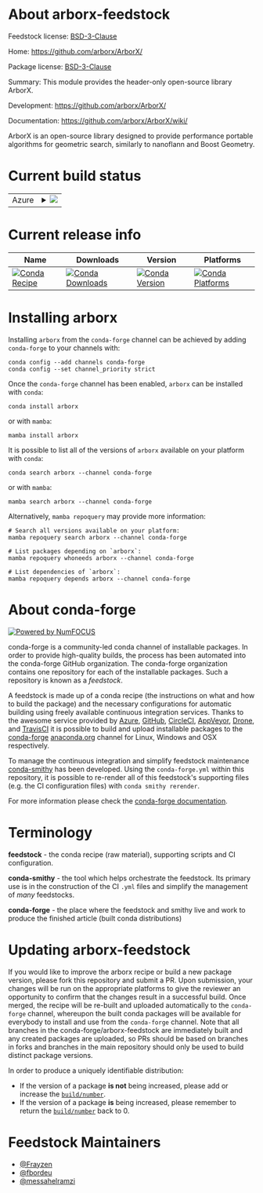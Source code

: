 About arborx-feedstock
======================

Feedstock license: [BSD-3-Clause](https://github.com/conda-forge/arborx-feedstock/blob/main/LICENSE.txt)

Home: https://github.com/arborx/ArborX/

Package license: [BSD-3-Clause](https://github.com/arborx/ArborX/blob/master/LICENSE)

Summary: This module provides the header-only open-source library ArborX.

Development: https://github.com/arborx/ArborX/

Documentation: https://github.com/arborx/ArborX/wiki/

ArborX is an open-source library designed to provide performance portable algorithms for geometric search, similarly to nanoflann and Boost Geometry.

Current build status
====================


<table>
    
  <tr>
    <td>Azure</td>
    <td>
      <details>
        <summary>
          <a href="https://dev.azure.com/conda-forge/feedstock-builds/_build/latest?definitionId=24657&branchName=main">
            <img src="https://dev.azure.com/conda-forge/feedstock-builds/_apis/build/status/arborx-feedstock?branchName=main">
          </a>
        </summary>
        <table>
          <thead><tr><th>Variant</th><th>Status</th></tr></thead>
          <tbody><tr>
              <td>linux_64_cuda_compiler_version12.6cxx_compiler_version13</td>
              <td>
                <a href="https://dev.azure.com/conda-forge/feedstock-builds/_build/latest?definitionId=24657&branchName=main">
                  <img src="https://dev.azure.com/conda-forge/feedstock-builds/_apis/build/status/arborx-feedstock?branchName=main&jobName=linux&configuration=linux%20linux_64_cuda_compiler_version12.6cxx_compiler_version13" alt="variant">
                </a>
              </td>
            </tr><tr>
              <td>linux_64_cuda_compiler_versionNonecxx_compiler_version14</td>
              <td>
                <a href="https://dev.azure.com/conda-forge/feedstock-builds/_build/latest?definitionId=24657&branchName=main">
                  <img src="https://dev.azure.com/conda-forge/feedstock-builds/_apis/build/status/arborx-feedstock?branchName=main&jobName=linux&configuration=linux%20linux_64_cuda_compiler_versionNonecxx_compiler_version14" alt="variant">
                </a>
              </td>
            </tr><tr>
              <td>osx_64</td>
              <td>
                <a href="https://dev.azure.com/conda-forge/feedstock-builds/_build/latest?definitionId=24657&branchName=main">
                  <img src="https://dev.azure.com/conda-forge/feedstock-builds/_apis/build/status/arborx-feedstock?branchName=main&jobName=osx&configuration=osx%20osx_64_" alt="variant">
                </a>
              </td>
            </tr><tr>
              <td>win_64_cuda_compiler_version12.6</td>
              <td>
                <a href="https://dev.azure.com/conda-forge/feedstock-builds/_build/latest?definitionId=24657&branchName=main">
                  <img src="https://dev.azure.com/conda-forge/feedstock-builds/_apis/build/status/arborx-feedstock?branchName=main&jobName=win&configuration=win%20win_64_cuda_compiler_version12.6" alt="variant">
                </a>
              </td>
            </tr><tr>
              <td>win_64_cuda_compiler_versionNone</td>
              <td>
                <a href="https://dev.azure.com/conda-forge/feedstock-builds/_build/latest?definitionId=24657&branchName=main">
                  <img src="https://dev.azure.com/conda-forge/feedstock-builds/_apis/build/status/arborx-feedstock?branchName=main&jobName=win&configuration=win%20win_64_cuda_compiler_versionNone" alt="variant">
                </a>
              </td>
            </tr>
          </tbody>
        </table>
      </details>
    </td>
  </tr>
</table>

Current release info
====================

| Name | Downloads | Version | Platforms |
| --- | --- | --- | --- |
| [![Conda Recipe](https://img.shields.io/badge/recipe-arborx-green.svg)](https://anaconda.org/conda-forge/arborx) | [![Conda Downloads](https://img.shields.io/conda/dn/conda-forge/arborx.svg)](https://anaconda.org/conda-forge/arborx) | [![Conda Version](https://img.shields.io/conda/vn/conda-forge/arborx.svg)](https://anaconda.org/conda-forge/arborx) | [![Conda Platforms](https://img.shields.io/conda/pn/conda-forge/arborx.svg)](https://anaconda.org/conda-forge/arborx) |

Installing arborx
=================

Installing `arborx` from the `conda-forge` channel can be achieved by adding `conda-forge` to your channels with:

```
conda config --add channels conda-forge
conda config --set channel_priority strict
```

Once the `conda-forge` channel has been enabled, `arborx` can be installed with `conda`:

```
conda install arborx
```

or with `mamba`:

```
mamba install arborx
```

It is possible to list all of the versions of `arborx` available on your platform with `conda`:

```
conda search arborx --channel conda-forge
```

or with `mamba`:

```
mamba search arborx --channel conda-forge
```

Alternatively, `mamba repoquery` may provide more information:

```
# Search all versions available on your platform:
mamba repoquery search arborx --channel conda-forge

# List packages depending on `arborx`:
mamba repoquery whoneeds arborx --channel conda-forge

# List dependencies of `arborx`:
mamba repoquery depends arborx --channel conda-forge
```


About conda-forge
=================

[![Powered by
NumFOCUS](https://img.shields.io/badge/powered%20by-NumFOCUS-orange.svg?style=flat&colorA=E1523D&colorB=007D8A)](https://numfocus.org)

conda-forge is a community-led conda channel of installable packages.
In order to provide high-quality builds, the process has been automated into the
conda-forge GitHub organization. The conda-forge organization contains one repository
for each of the installable packages. Such a repository is known as a *feedstock*.

A feedstock is made up of a conda recipe (the instructions on what and how to build
the package) and the necessary configurations for automatic building using freely
available continuous integration services. Thanks to the awesome service provided by
[Azure](https://azure.microsoft.com/en-us/services/devops/), [GitHub](https://github.com/),
[CircleCI](https://circleci.com/), [AppVeyor](https://www.appveyor.com/),
[Drone](https://cloud.drone.io/welcome), and [TravisCI](https://travis-ci.com/)
it is possible to build and upload installable packages to the
[conda-forge](https://anaconda.org/conda-forge) [anaconda.org](https://anaconda.org/)
channel for Linux, Windows and OSX respectively.

To manage the continuous integration and simplify feedstock maintenance
[conda-smithy](https://github.com/conda-forge/conda-smithy) has been developed.
Using the ``conda-forge.yml`` within this repository, it is possible to re-render all of
this feedstock's supporting files (e.g. the CI configuration files) with ``conda smithy rerender``.

For more information please check the [conda-forge documentation](https://conda-forge.org/docs/).

Terminology
===========

**feedstock** - the conda recipe (raw material), supporting scripts and CI configuration.

**conda-smithy** - the tool which helps orchestrate the feedstock.
                   Its primary use is in the construction of the CI ``.yml`` files
                   and simplify the management of *many* feedstocks.

**conda-forge** - the place where the feedstock and smithy live and work to
                  produce the finished article (built conda distributions)


Updating arborx-feedstock
=========================

If you would like to improve the arborx recipe or build a new
package version, please fork this repository and submit a PR. Upon submission,
your changes will be run on the appropriate platforms to give the reviewer an
opportunity to confirm that the changes result in a successful build. Once
merged, the recipe will be re-built and uploaded automatically to the
`conda-forge` channel, whereupon the built conda packages will be available for
everybody to install and use from the `conda-forge` channel.
Note that all branches in the conda-forge/arborx-feedstock are
immediately built and any created packages are uploaded, so PRs should be based
on branches in forks and branches in the main repository should only be used to
build distinct package versions.

In order to produce a uniquely identifiable distribution:
 * If the version of a package **is not** being increased, please add or increase
   the [``build/number``](https://docs.conda.io/projects/conda-build/en/latest/resources/define-metadata.html#build-number-and-string).
 * If the version of a package **is** being increased, please remember to return
   the [``build/number``](https://docs.conda.io/projects/conda-build/en/latest/resources/define-metadata.html#build-number-and-string)
   back to 0.

Feedstock Maintainers
=====================

* [@Frayzen](https://github.com/Frayzen/)
* [@fbordeu](https://github.com/fbordeu/)
* [@messahelramzi](https://github.com/messahelramzi/)

